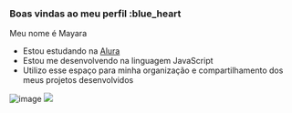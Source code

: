 ### Boas vindas ao meu perfil :blue_heart

Meu nome é Mayara

- Estou estudando na [Alura](https://www.alura.com.br)
- Estou me desenvolvendo na linguagem JavaScript
- Utilizo esse espaço para minha organização e compartilhamento dos meus projetos desenvolvidos


![image](https://github.com/m4ysilva/m4ysilva/assets/169112025/88fb815a-e34a-4423-a475-6e432729dcdd)
![](https://github.com/m4ysilva/m4ysilva/assets/169112025/88fb815a-e34a-4423-a475-6e432729dcdd)
